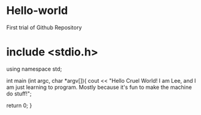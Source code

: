 # Hello-world
First trial of Github Repository
# include <stdio.h>
using namespace std;

int main (int argc, char  *argv[]){
  cout << "Hello Cruel World! I am Lee, and I am just learning to program. Mostly because it's fun to make the machine do stuff!";
  
  return 0;
}

